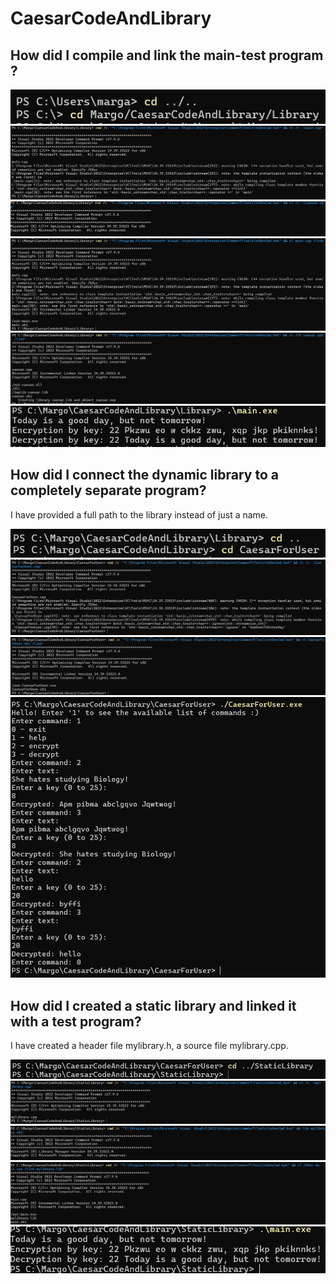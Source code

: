 # CaesarCodeAndLibrary

## How did I compile and link the main-test program ?

![Navigating to the correct directory](https://github.com/MarharytaFilipovych/CaesarCodeAndLibrary/blob/master/Pictures/navigating%201.png)
![Compiling main.cpp](https://github.com/MarharytaFilipovych/CaesarCodeAndLibrary/blob/master/Pictures/compiling%20main.cpp%201.png)
![Compiling caesar.cpp](https://github.com/MarharytaFilipovych/CaesarCodeAndLibrary/blob/master/Pictures/compiling%20caesar.cpp.png)
![Linking main.obj](https://github.com/MarharytaFilipovych/CaesarCodeAndLibrary/blob/master/Pictures/linking%20main.obj%201.png)
![Linking caesar.obj](https://github.com/MarharytaFilipovych/CaesarCodeAndLibrary/blob/master/Pictures/linking%20caesar.obj.png)
![Launching main.exe](https://github.com/MarharytaFilipovych/CaesarCodeAndLibrary/blob/master/Pictures/launching%20main.exe%201.png)

## How did I connect the dynamic library to a completely separate program?

I have provided a full path to the library instead of just a name.

![Navigating to the correct directory](https://github.com/MarharytaFilipovych/CaesarCodeAndLibrary/blob/master/Pictures/navigating%202.png)
![Compiling CaesarForuser.cpp](https://github.com/MarharytaFilipovych/CaesarCodeAndLibrary/blob/master/Pictures/compiling%20CaesarForUser.cpp.png)
![Linking CaesarForUser.obj](https://github.com/MarharytaFilipovych/CaesarCodeAndLibrary/blob/master/Pictures/linking%20CaesarForUser.obj.png)
![Launching CaesarForuser.exe](https://github.com/MarharytaFilipovych/CaesarCodeAndLibrary/blob/master/Pictures/launching%20CaesarForUser.exe.png)

## How did I created a static library and linked it with a test program?

I have created a header file mylibrary.h, a source file mylibrary.cpp.

![Navigating to the correct directory](https://github.com/MarharytaFilipovych/CaesarCodeAndLibrary/blob/master/Pictures/navigating%203.png)
![Compiling mylibrary.cpp](https://github.com/MarharytaFilipovych/CaesarCodeAndLibrary/blob/master/Pictures/compling%20mylibrary.cpp.png)
![Creating a static library](https://github.com/MarharytaFilipovych/CaesarCodeAndLibrary/blob/master/Pictures/creating%20mylibrary.lib.png)
![Linking with a test program](https://github.com/MarharytaFilipovych/CaesarCodeAndLibrary/blob/master/Pictures/linking%20main.cpp%20with%20static%20lib.png)
![Launching main.exe](https://github.com/MarharytaFilipovych/CaesarCodeAndLibrary/blob/master/Pictures/launching%20main.exe%203.png)

